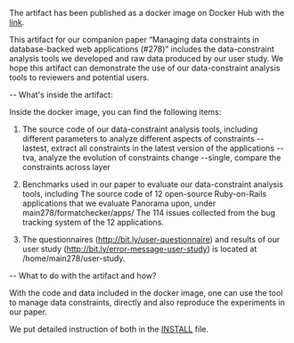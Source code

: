 The artifact has been published as a docker image on Docker Hub with the [link](http://bit.ly/docker-image-278).  

This artifact for our companion paper “Managing data constraints in database-backed web applications (#278)” includes the data-constraint analysis tools we developed and raw data produced by our user study. 
We hope this artifact can demonstrate the use of our data-constraint analysis tools to reviewers and potential users.


-- What's inside the artifact:

Inside the docker image, you can find the following items:

1. The source code of our data-constraint analysis tools, including different parameters to analyze different aspects of constraints
  --lastest, extract all constraints in the latest version of the applications
  --tva, analyze the evolution of constraints change
  --single, compare the constraints across layer 
  
2. Benchmarks used in our paper to evaluate our data-constraint analysis tools, including
The source code of 12 open-source Ruby-on-Rails applications that we evaluate Panorama upon, under main278/formatchecker/apps/
The 114 issues collected from the bug tracking system of the 12 applications.

3. The questionnaires (http://bit.ly/user-questionnaire) and results of our user study (http://bit.ly/error-message-user-study) is located at /home/main278/user-study.

-- What to do with the artifact and how?

With the code and data included in the docker image, one can use the tool to manage data constraints, directly and also reproduce the experiments in our paper. 

We put detailed instruction of both in the [INSTALL](https://github.com/manageconstraints/rose6icse/blob/master/submissions/available/junwenyang/README.md) file. 
